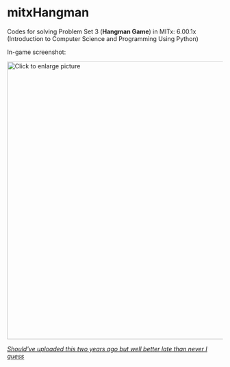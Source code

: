 # mitxHangman
Codes for solving Problem Set 3 (**Hangman Game**) in MITx: 6.00.1x (Introduction to Computer Science and Programming Using Python)

In-game screenshot:

<a href="https://drive.google.com/uc?export=view&id=1lPWc42ZmU6pqbPBlrYR8_FPdfggohbpS"><img src="https://drive.google.com/uc?export=view&id=1lPWc42ZmU6pqbPBlrYR8_FPdfggohbpS" style="width: 650px; max-width: 100%; height: auto" title="Click to enlarge picture" />

*Should've uploaded this two years ago but well better late than never I guess*
